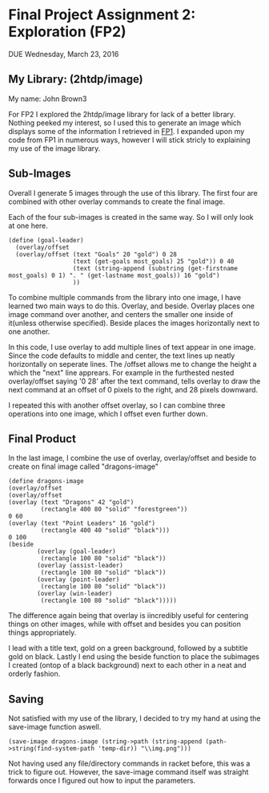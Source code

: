 # Final Project Assignment 2: Exploration (FP2)
DUE Wednesday, March 23, 2016

## My Library: (2htdp/image)
My name: John Brown3

For FP2 I explored the 2htdp/image library for lack of a better library. Nothing peeked my interest, so I used this to generate an image which displays some of the information I retrieved in [FP1](https://github.com/JDBJohnBrown/FP1). I expanded upon my code from FP1 in numerous ways, however I will stick stricly to explaining my use of the image library.


## Sub-Images
Overall I generate 5 images through the use of this library.
The first four are combined with other overlay commands to create the final image.

Each of the four sub-images is created in the same way. So I will only look at one here.
```
(define (goal-leader)
  (overlay/offset
  (overlay/offset (text "Goals" 20 "gold") 0 28
                  (text (get-goals most_goals) 25 "gold")) 0 40
                  (text (string-append (substring (get-firstname most_goals) 0 1) ". " (get-lastname most_goals)) 16 "gold")
                  ))
```

To combine multiple commands from the library into one image, I have learned two main ways to do this. Overlay, and beside.
Overlay places one image command over another, and centers the smaller one inside of it(unless otherwise specified). Beside places the images horizontally next to one another.

In this code, I use overlay to add multiple lines of text appear in one image. Since the code defaults to middle and center, the text lines up neatly horizontally on seperate lines.
The /offset allows me to change the height a which the "next" line apprears.
For example in the furthested nested overlay/offset saying '0 28' after the text command, tells overlay to draw the next command
at an offset of 0 pixels to the right, and 28 pixels downward.

I repeated this with another offset overlay, so I can combine three operations into one image, which I offset even further down.


## Final Product
In the last image, I combine the use of overlay, overlay/offset and beside to create on final image called "dragons-image"
```
(define dragons-image
(overlay/offset
(overlay/offset
(overlay (text "Dragons" 42 "gold")
         (rectangle 400 80 "solid" "forestgreen"))
0 60
(overlay (text "Point Leaders" 16 "gold")
         (rectangle 400 40 "solid" "black")))
0 100
(beside
        (overlay (goal-leader)
         (rectangle 100 80 "solid" "black"))
        (overlay (assist-leader)
         (rectangle 100 80 "solid" "black"))
        (overlay (point-leader)
         (rectangle 100 80 "solid" "black"))
        (overlay (win-leader)
         (rectangle 100 80 "solid" "black")))))
```
The difference again being that overlay is iincredibly useful for centering things on other images, while with offset and besides you can position things appropriately.

I lead with a title text, gold on a green background, followed by a subtitle gold on black.
Lastly I end using the beside function to place the subimages I created (ontop of a black background) next to each other in a neat and orderly fashion. 


## Saving
Not satisfied with my use of the library, I decided to try my hand at using the save-image function aswell.
```
(save-image dragons-image (string->path (string-append (path->string(find-system-path 'temp-dir)) "\\img.png")))
```
Not having used any file/directory commands in racket before, this was a trick to figure out.
However, the save-image command itself was straight forwards once I figured out how to input the parameters.

